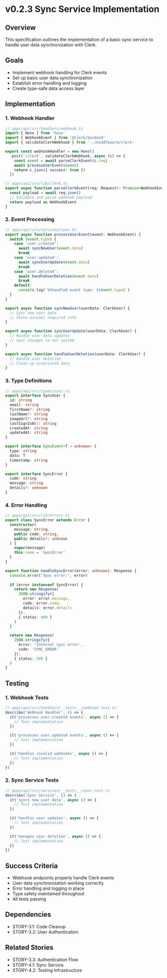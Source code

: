 # v0.2.3 Sync Service Implementation

## Overview
This specification outlines the implementation of a basic sync service to handle user data synchronization with Clerk.

## Goals
- Implement webhook handling for Clerk events
- Set up basic user data synchronization
- Establish error handling and logging
- Create type-safe data access layer

## Implementation

### 1. Webhook Handler

```typescript
// apps/api/src/handlers/webhook.ts
import { Hono } from 'hono'
import { WebhookEvent } from '@clerk/backend'
import { validateClerkWebhook } from '../middleware/clerk'

export const webhookHandler = new Hono()
  .post('/clerk', validateClerkWebhook, async (c) => {
    const event = await parseClerkEvent(c.req)
    await processUserEvent(event)
    return c.json({ success: true })
  })

// apps/api/src/lib/clerk.ts
export async function parseClerkEvent(req: Request): Promise<WebhookEvent> {
  const payload = await req.json()
  // Validate and parse webhook payload
  return payload as WebhookEvent
}
```

### 2. Event Processing

```typescript
// apps/api/src/services/sync.ts
export async function processUserEvent(event: WebhookEvent) {
  switch (event.type) {
    case 'user.created':
      await syncNewUser(event.data)
      break
    case 'user.updated':
      await syncUserUpdate(event.data)
      break
    case 'user.deleted':
      await handleUserDeletion(event.data)
      break
    default:
      console.log(`Unhandled event type: ${event.type}`)
  }
}

export async function syncNewUser(userData: ClerkUser) {
  // Sync new user data
  // Store minimal required info
}

export async function syncUserUpdate(userData: ClerkUser) {
  // Handle user data updates
  // Sync changes to our system
}

export async function handleUserDeletion(userData: ClerkUser) {
  // Handle user deletion
  // Clean up associated data
}
```

### 3. Type Definitions

```typescript
// apps/api/src/types/sync.ts
export interface SyncUser {
  id: string
  email: string
  firstName?: string
  lastName?: string
  imageUrl?: string
  lastSignInAt?: string
  createdAt: string
  updatedAt: string
}

export interface SyncEvent<T = unknown> {
  type: string
  data: T
  timestamp: string
}

export interface SyncError {
  code: string
  message: string
  details?: unknown
}
```

### 4. Error Handling

```typescript
// apps/api/src/lib/errors.ts
export class SyncError extends Error {
  constructor(
    message: string,
    public code: string,
    public details?: unknown
  ) {
    super(message)
    this.name = 'SyncError'
  }
}

export function handleSyncError(error: unknown): Response {
  console.error('Sync error:', error)
  
  if (error instanceof SyncError) {
    return new Response(
      JSON.stringify({
        error: error.message,
        code: error.code,
        details: error.details
      }),
      { status: 400 }
    )
  }

  return new Response(
    JSON.stringify({
      error: 'Internal sync error',
      code: 'SYNC_ERROR'
    }),
    { status: 500 }
  )
}
```

## Testing

### 1. Webhook Tests
```typescript
// apps/api/src/handlers/__tests__/webhook.test.ts
describe('Webhook Handler', () => {
  it('processes user.created events', async () => {
    // Test implementation
  })

  it('processes user.updated events', async () => {
    // Test implementation
  })

  it('handles invalid webhooks', async () => {
    // Test implementation
  })
})
```

### 2. Sync Service Tests
```typescript
// apps/api/src/services/__tests__/sync.test.ts
describe('Sync Service', () => {
  it('syncs new user data', async () => {
    // Test implementation
  })

  it('handles user updates', async () => {
    // Test implementation
  })

  it('manages user deletion', async () => {
    // Test implementation
  })
})
```

## Success Criteria
- Webhook endpoints properly handle Clerk events
- User data synchronization working correctly
- Error handling and logging in place
- Type safety maintained throughout
- All tests passing

## Dependencies
- STORY-3.1: Code Cleanup
- STORY-3.2: User Authentication

## Related Stories
- STORY-3.3: Authentication Flow
- STORY-4.1: Sync Service
- STORY-4.2: Testing Infrastructure 